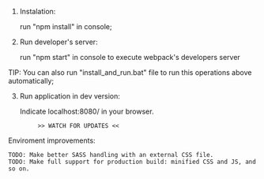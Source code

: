 
1. Instalation:

    run "npm install" in console;

2. Run developer's server:

    run "npm start" in console to execute webpack's developers server

TIP: You can also run "install_and_run.bat" file to run this operations above automatically;

3. Run application in dev version:

    Indicate localhost:8080/ in your browser.

            >> WATCH FOR UPDATES <<



Enviroment improvements:

    TODO: Make better SASS handling with an external CSS file.
    TODO: Make full support for production build: minified CSS and JS, and so on.
